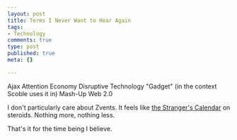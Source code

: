 ```yaml
--- 
layout: post
title: Terms I Never Want to Hear Again
tags: 
- Technology
comments: true
type: post
published: true
meta: {}

---
```

Ajax
  Attention Economy
  Disruptive Technology
  "Gadget" (in the context Scoble uses it in)
  Mash-Up
  Web 2.0

  I don't particularly care about Zvents. It feels like <a href="http://www.thestranger.com/seattle/Calendar">the Stranger's Calendar</a> on steroids. Nothing more, nothing less.

  That's it for the time being I believe.
